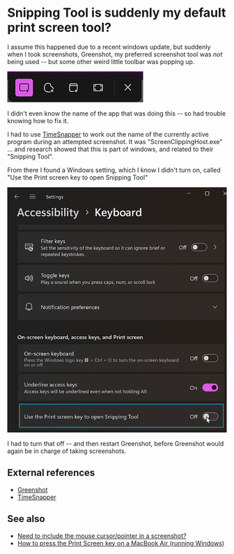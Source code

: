 # Snipping Tool is suddenly my default print screen tool?

I assume this happened due to a recent windows update, but suddenly when I took screenshots, Greenshot, my preferred screenshot tool was *not* being used -- but some other weird little toolbar was popping up.

![ScreenClippingHost.exe from the Windows "Snipping Tool"](ScreenClippingHost_SnippingTool.png)

I didn't even know the name of the app that was doing this -- so had trouble knowing how to fix it.

I had to use [TimeSnapper](https://TimeSnapper.com) to work out the name of the currently active program during an attempted screenshot. It was "ScreenClippingHost.exe" ... and research showed that this is part of windows, and related to their "Snipping Tool".

From there I found a Windows setting, which I know I didn't turn on, called "Use the Print screen key to open Snipping Tool"

![use print screen snipping](use_print_screen_snipping.png)

I had to turn that off -- and then restart Greenshot, before Greenshot would again be in charge of taking screenshots.

## External references

- [Greenshot](https://getgreenshot.org/)
- [TimeSnapper](https://timesnapper.com/)

## See also

- [Need to include the mouse cursor/pointer in a screenshot?](screenshot_with_mouse_cursor.md)
- [How to press the Print Screen key on a MacBook Air (running Windows)](../macbook_air/print_screen.md)
